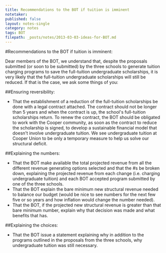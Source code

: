```yaml
---
title: Recommendations to the BOT if tuition is imminent
notetaker: 
published: false
layout: notes-single
category: notes
tags: BOT
filepath: _posts/notes/2013-03-03-ideas-for-BOT.md
---
```


#Recommendations to the BOT if tuition is imminent:

Dear members of the BOT,
we understand that, despite the proposals submitted (or soon to be submitted) by the three schools to generate tuition charging programs to save the full-tuition undergraduate scholarships, it is very likely that the full-tuition undergraduate scholarships will still be reduced. If that is the case, we ask some things of you:

##Ensuring reversibility:
- That the establishment of a reduction of the full-tuition scholarships be done with a legal contract attached. The contract should not be longer than 5 years and when the contract is up, the school's full-tuition scholarships return. To renew the contract, the BOT should be obligated to work with the Cooper community, as soon as the contract to reduce the scholarship is signed, to develop a sustainable financial model that doesn't involve undergraduate tuition. We see undergraduate tuition at Cooper Union to be only a temporary measure to help us solve our structural deficit. 

##Explaining the numbers:
- That the BOT make available the total projected revenue from all the different revenue generating options selected and that the #s be broken down, explaining the projected revenue from each change (i.e. charging undergraduate tuition) and each BOT accepted program submitted by one of the three schools. 
- That the BOT explain the bare minimum new structural revenue needed to balance our budget (would be nice to see numbers for the next few five or so years and how inflation would change the number needed). 
- That the BOT, if the projected new structural revenue is greater than that bare minimum number, explain why that decision was made and what benefits that has.

##Explaining the choices:
- That the BOT issue a statement explaining why in addition to the programs outlined in the proposals from the three schools, why undergraduate tuition was still necessary.